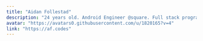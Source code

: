 ```yaml
---
title: "Aidan Follestad"
description: "24 years old. Android Engineer @square. Full stack programmer (Android, web, backend). Motorcycle rider. Gamer. Rock/metal music."
avatar: "https://avatars0.githubusercontent.com/u/1820165?v=4"
link: "https://af.codes"
---
```

